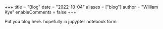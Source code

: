 +++
title = "Blog"
date = "2022-10-04"
aliases = ["blog"]
author = "William Kye"
enableComments = false
+++

Put you blog here. hopefully in jupypter notebook form

